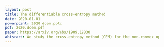 ```yaml
---
layout: post
title: The differentiable cross-entropy method
date: 2020-01-01
powerpoint: 2020.dcem.pptx
pdf: 2020.dcem.pdf
paper: https://arxiv.org/abs/1909.12830
abtsract: We study the cross-entropy method (CEM) for the non-convex optimization of a continuous and parameterized objective function and introduce a differentiable variant that enables us to differentiate the output of CEM with respect to the objective function's parameters. In the machine learning setting this brings CEM inside of the end-to-end learning pipeline where this has otherwise been impossible. We show applications in a synthetic energy-based structured prediction task and in non-convex continuous control. In the control setting we show how to embed optimal action sequences into a lower-dimensional space. DCEM enables us to fine-tune CEM-based controllers with policy optimization.
---
```

